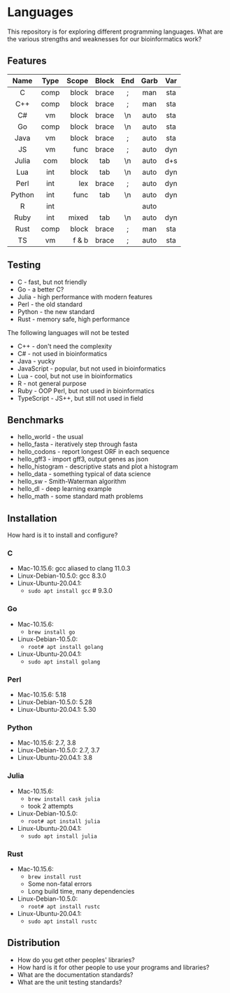 Languages
=========

This repository is for exploring different programming languages. What
are the various strengths and weaknesses for our bioinformatics work?

## Features ##

| Name   | Type | Scope | Block | End | Garb | Var |
|:------:|:----:|------:|:-----:|:---:|:----:|:---:|
| C      | comp | block | brace |  ;  | man  | sta |
| C++    | comp | block | brace |  ;  | man  | sta |
| C#     | vm   | block | brace | \n  | auto | sta |
| Go     | comp | block | brace | \n  | auto | sta |
| Java   | vm   | block | brace |  ;  | auto | sta |
| JS     | vm   | func  | brace |  ;  | auto | dyn |
| Julia  | com  | block | tab   | \n  | auto | d+s |
| Lua    | int  | block | tab   | \n  | auto | dyn |
| Perl   | int  | lex   | brace |  ;  | auto | dyn |
| Python | int  | func  | tab   | \n  | auto | dyn |
| R      | int  |       |       |     | auto |     |
| Ruby   | int  | mixed | tab   | \n  | auto | dyn |
| Rust   | comp | block | brace |  ;  | man  | sta |
| TS     | vm   | f & b | brace |  ;  | auto | sta |

## Testing ##

+ C - fast, but not friendly
+ Go - a better C?
+ Julia - high performance with modern features
+ Perl - the old standard
+ Python - the new standard
+ Rust - memory safe, high performance

The following languages will not be tested

- C++ - don't need the complexity
- C# - not used in bioinformatics
- Java - yucky
- JavaScript - popular, but not used in bioinformatics
- Lua - cool, but not use in bioinformatics
- R - not general purpose
- Ruby - OOP Perl, but not used in bioinformatics
- TypeScript - JS++, but still not used in field

## Benchmarks ##

+ hello_world - the usual
+ hello_fasta - iteratively step through fasta
+ hello_codons - report longest ORF in each sequence
+ hello_gff3 - import gff3, output genes as json
+ hello_histogram - descriptive stats and plot a histogram
+ hello_data - something typical of data science
+ hello_sw - Smith-Waterman algorithm
+ hello_dl - deep learning example
+ hello_math - some standard math problems

## Installation ##

How hard is it to install and configure?

### C

+ Mac-10.15.6: gcc aliased to clang 11.0.3
+ Linux-Debian-10.5.0: gcc 8.3.0
+ Linux-Ubuntu-20.04.1:
	+ `sudo apt install gcc` # 9.3.0

### Go

+ Mac-10.15.6:
	+ `brew install go`
+ Linux-Debian-10.5.0:
	+ `root# apt install golang`
+ Linux-Ubuntu-20.04.1:
	+ `sudo apt install golang`

	
### Perl

+ Mac-10.15.6: 5.18
+ Linux-Debian-10.5.0: 5.28
+ Linux-Ubuntu-20.04.1: 5.30

### Python

+ Mac-10.15.6: 2.7, 3.8
+ Linux-Debian-10.5.0: 2.7, 3.7
+ Linux-Ubuntu-20.04.1: 3.8

### Julia

+ Mac-10.15.6:
	+ `brew install cask julia`
	+ took 2 attempts
+ Linux-Debian-10.5.0:
	+ `root# apt install julia`
+ Linux-Ubuntu-20.04.1:
	+ `sudo apt install julia`

### Rust

+ Mac-10.15.6:
	+ `brew install rust`
	+ Some non-fatal errors
	+ Long build time, many dependencies
+ Linux-Debian-10.5.0:
	+ `root# apt install rustc`
+ Linux-Ubuntu-20.04.1:
	+ `sudo apt install rustc`

## Distribution ##

+ How do you get other peoples' libraries?
+ How hard is it for other people to use your programs and libraries?
+ What are the documentation standards?
+ What are the unit testing standards?




